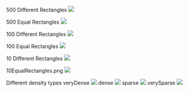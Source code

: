 500 Different Rectangles
![](https://github.com/mnenorm74/tdd/blob/master/cs/TagsCloudVisualization/Images/500DifferentRectangles.png)

500 Equal Rectangles
![](https://github.com/mnenorm74/tdd/blob/master/cs/TagsCloudVisualization/Images/500EqualRectangles.png)

100 Different Rectangles
![](https://github.com/mnenorm74/tdd/blob/master/cs/TagsCloudVisualization/Images/100DifferentRectangles.png)

100 Equal Rectangles
![](https://github.com/mnenorm74/tdd/blob/master/cs/TagsCloudVisualization/Images/100EqualRectangles.png)

10 Different Rectangles
![](https://github.com/mnenorm74/tdd/blob/master/cs/TagsCloudVisualization/Images/10DifferentRectangles.png)

10EqualRectangles.png
![](https://github.com/mnenorm74/tdd/blob/master/cs/TagsCloudVisualization/Images/10EqualRectangles.png)

Different density types
veryDense
![](https://github.com/mnenorm74/tdd/blob/master/cs/TagsCloudVisualization/Images/veryDense.png)
dense
![](https://github.com/mnenorm74/tdd/blob/master/cs/TagsCloudVisualization/Images/dense.png)
sparse
![](https://github.com/mnenorm74/tdd/blob/master/cs/TagsCloudVisualization/Images/sparse.png)
verySparse
![](https://github.com/mnenorm74/tdd/blob/master/cs/TagsCloudVisualization/Images/verySparse.png)

